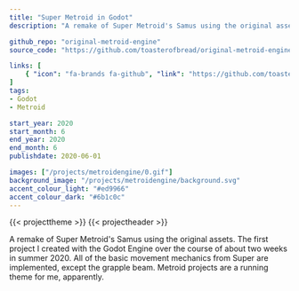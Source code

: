 ```yaml
---
title: "Super Metroid in Godot"
description: "A remake of Super Metroid's Samus using the original assets. The first project I created with the Godot Engine over the course of about two weeks in summer 2020. All of the basic movement mechanics from Super are implemented, except the grapple beam."

github_repo: "original-metroid-engine"
source_code: "https://github.com/toasterofbread/original-metroid-engine"

links: [
    { "icon": "fa-brands fa-github", "link": "https://github.com/toasterofbread/original-metroid-engine", "label": "Repository" }
]
tags:
- Godot
- Metroid

start_year: 2020
start_month: 6
end_year: 2020
end_month: 6
publishdate: 2020-06-01

images: ["/projects/metroidengine/0.gif"]
background_image: "/projects/metroidengine/background.svg"
accent_colour_light: "#ed9966"
accent_colour_dark: "#6b1c0c"
---
```


{{< projecttheme >}}
{{< projectheader >}}

A remake of Super Metroid's Samus using the original assets.
The first project I created with the Godot Engine over the course of about two weeks in summer 2020.
All of the basic movement mechanics from Super are implemented, except the grapple beam.
Metroid projects are a running theme for me, apparently.

